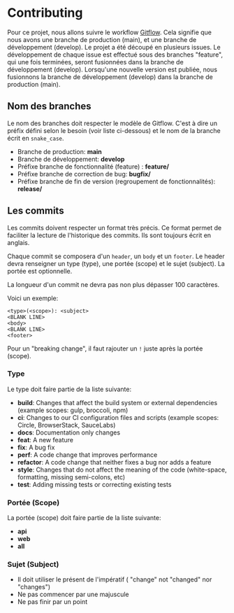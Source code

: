 # Contributing

Pour ce projet, nous allons suivre le workflow [Gitflow](https://www.atlassian.com/fr/git/tutorials/comparing-workflows/gitflow-workflow). Cela signifie que nous avons une branche de production (main), et une branche de développement (develop).
Le projet a été découpé en plusieurs issues. 
Le développement de chaque issue est effectué sous des branches "feature", qui une fois terminées, seront fusionnées dans la branche de développement (develop). Lorsqu'une nouvelle version est publiée, nous fusionnons la branche de développement (develop) dans la branche de production (main).



## Nom des branches

Le nom des branches doit respecter le modèle de Gitflow. C'est à dire un préfix défini selon le besoin (voir liste ci-dessous) et le nom de la branche écrit en `snake_case`.

- Branche de production: **main**
- Branche de développement: **develop**
- Préfixe branche de fonctionnalité (feature) : **feature/**
- Préfixe branche de correction de bug: **bugfix/**
- Préfixe branche de fin de version (regroupement de fonctionnalités): **release/**

## Les commits

Les commits doivent respecter un format très précis. Ce format permet de faciliter la lecture de l'historique des commits.
Ils sont toujours écrit en anglais.

Chaque commit se composera d'un `header`, un `body` et un `footer`. Le header devra renseigner un type (type), une portée (scope) et le sujet (subject). La portée est optionnelle.

La longueur d'un commit ne devra pas non plus dépasser 100 caractères.

Voici un exemple:

    <type>(<scope>): <subject>
    <BLANK LINE>
    <body>
    <BLANK LINE>
    <footer>
    
Pour un "breaking change", il faut rajouter un `!` juste après la portée (scope).

### Type
Le type doit faire partie de la liste suivante:

- **build**: Changes that affect the build system or external dependencies (example scopes: gulp, broccoli, npm)
- **ci**: Changes to our CI configuration files and scripts (example scopes: Circle, BrowserStack, SauceLabs)
- **docs**: Documentation only changes
- **feat**: A new feature
- **fix**: A bug fix
- **perf**: A code change that improves performance
- **refactor**: A code change that neither fixes a bug nor adds a feature
- **style**: Changes that do not affect the meaning of the code (white-space, formatting, missing semi-colons, etc)
- **test**: Adding missing tests or correcting existing tests

### Portée (Scope)
La portée (scope) doit faire partie de la liste suivante:
- **api**
- **web**
- **all**

### Sujet (Subject)

- Il doit utiliser le présent de l'impératif ( "change" not "changed" nor "changes")
- Ne pas commencer par une majuscule 
- Ne pas finir par un point

